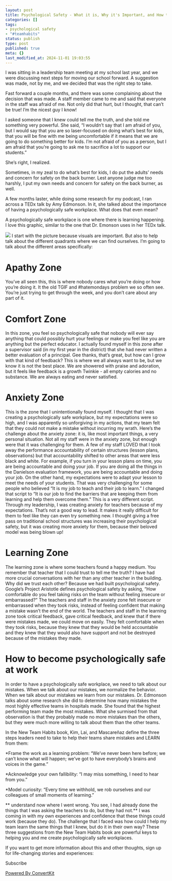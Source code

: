 ```yaml
---
layout: post
title: Psychological Safety - What it is, Why it's Important, and How to Foster it.
categories: []
tags:
- psychological safety
- "#teamhabits"
status: publish
type: post
published: true
meta: {}
last_modified_at: 2024-11-01 19:03:55
---
```


I was sitting in a leadership team meeting at my school last year, and we were discussing next steps for moving our school forward. A suggestion was made, not by me, and we decided that was the right step to take.

Fast forward a couple months, and there was some complaining about the decision that was made. A staff member came to me and said that everyone in the staff was afraid of me. Not only did that hurt, but I thought, that can’t be true! I’m the nicest guy I know!

I asked someone that I knew could tell me the truth, and she told me something very powerful. She said, 
“I wouldn’t say that I am afraid of you, but I would say that you are so laser-focused on doing what’s best for kids, that you will be fine with me being uncomfortable if it means that we are going to do something better for kids. I’m not afraid of you as a person, but I am afraid that you’re going to ask me to sacrifice a lot to support our students.”

She’s right, I realized.

Sometimes, in my zeal to do what’s best for kids, I do put the adults’ needs and concern for safety on the back burner. Lest anyone judge me too harshly, I put my own needs and concern for safety on the back burner, as well.

A few months laster, while doing some research for my podcast, I ran across a TEDx talk by Amy Edmonson. In it, she talked about the importance of having a psychologically safe workplace. What does that even mean?

A psychologically safe workplace is one where there is learning happening. I love this graphic, similar to the one that Dr. Emonson uses in her TEDx talk. 
 
![](https://dellacorte.me/static/imgs/relationships/psychological-safety.png)
I start with the picture because visuals are important. But also to help talk about the different quadrants where we can find ourselves. 
I’m going to talk about the different areas specifically:

# Apathy Zone


You’ve all seen this, this is where nobody cares what you’re doing or how you’re doing it. It the old TGIF and #hatemondays problem we so often see. You’re just trying to get through the week, and you don’t care about any part of it.

# Comfort Zone


In this zone, you feel so psychologically safe that nobody will ever say anything that could possibly hurt your feelings or make you feel like you are anything but the perfect educator. I actually found myself in this zone after a supervisor said (in my first year in the district) that she had never written a better evaluation of a principal. Gee thanks, that’s great, but how can I grow with that kind of feedback? This is where we all always 
want to be, but we know it is not the best place. We are showered with praise and adoration, but it feels like feedback is a growth Twinkie - all empty calories and no substance. We are always eating and never satisfied.

# Anxiety Zone


This is the zone that I unintentionally found myself. I thought that I was creating a psychologically safe workplace, but my expectations were so high, and I was apparently so unforgiving in my actions, that my team felt that they could not make a mistake without incurring my wrath. 
Here’s the challenge about the anxiety zone: it is, like most important things, a very personal situation. Not all my staff were in the anxiety zone, but enough were that it was challenging for them. A few of my staff LOVED that I took away the performance accountability of certain structures (lesson plans, observations) but that accountability shifted to other areas that were less black and white. 
For example, if you turn in your lesson plans on time, you are being accountable and doing your job. If you are doing all the things in the Danielson evaluation framework, you are being accountable and doing your job. 
On the other hand, my expectations were to adapt your lesson to meet the needs of your students. That was very challenging for some people who believed “It is my job to teach and their job to learn.” I changed that script to “It is our job to find the barriers that are keeping them from learning and help them overcome them.” This is a very different script. 
Through my leadership, I was creating anxiety for teachers because of my expectations. That’s not a good way to lead. It makes it really difficult for them to feel like they can even try something new. 
I thought giving a free pass on traditional school structures was increasing their psychological safety, but it was creating more anxiety for them, because their beloved model was being blown up!

# Learning Zone


The learning zone is where some teachers found a happy medium. You remember that teacher that I could trust to tell me the truth? I have had more crucial conversations with her than any other teacher in the building. Why did we trust each other? Because we had built psychological safety. 
Google’s Project Aristotle defines psychological safety by asking, “How comfortable do you feel taking risks on the team without feeling insecure or embarrassed?”
The teachers and staff in the anxiety zone felt insecure or embarrassed when they took risks, instead of feeling confident that making a mistake wasn’t the end of the world. The teachers and staff in the learning zone took critical feedback, gave critical feedback, and knew that if there were mistakes made, we could move on easily. 
They felt comfortable when they took risks, because they knew that they would be held accountable and they knew that they would also have support and not be destroyed because of the mistakes they made.

# How to become psychologically safe at work


In order to have a psychologically safe workplace, we need to talk about our mistakes. When we talk about our mistakes, we normalize the behavior. When we talk about our mistakes we learn from our mistakes. 
Dr. Edmonson talks about  some research she did to determine how many mistakes the most highly effective teams in hospitals made. She found that the highest performing team made the most mistakes. What she surmised from that observation is that they probably made no more mistakes than the others, but they were much more willing to talk about them than the other teams.

In the New Team Habits book, Kim, Lai, and Mascareñaz define the three steps leaders need to take to help their teams share mistakes and LEARN from them:

*Frame the work as a learning problem: “We’ve never been here before; we can’t know what will happen; we’ve got to have everybody’s brains and voices in the game.”


*Acknowledge your own fallibility: “I may miss something, I need to hear from you.”


*Model curiosity: “Every time we withhold, we rob ourselves and our colleagues of small moments of learning.”

**  understand now where I went wrong. You see, I had already done the things that I was asking the teachers to do, but they had not.**
 I was coming in with my own experiences and confidence that these things could work (because they do). 
The challenge that I faced was how could I help my team learn the same things that I knew, but do it in their own way? 
These three suggestions from the New Team Habits book are powerful keys to helping you and me create psychologically safe workplaces.

If you want to get more information about this and other thoughts, sign up for life-changing stories and experiences:



Subscribe

[Powered By ConvertKit](https://convertkit.com?utm_source=dynamic&utm_medium=referral&utm_campaign=poweredby&utm_content=form)
